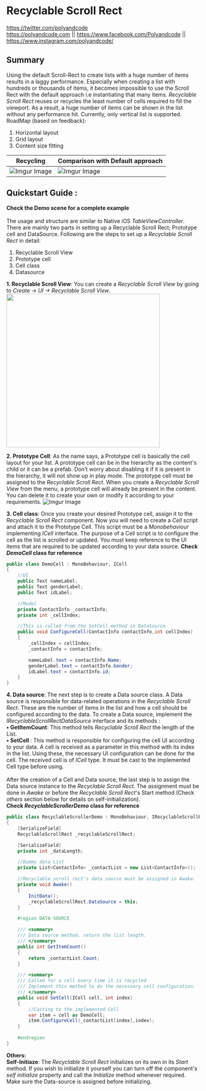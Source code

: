 # Recyclable Scroll Rect

https://twitter.com/polyandcode<br>
https://polyandcode.com || https://www.facebook.com/Polyandcode || https://www.instagram.com/polyandcode/

 ## Summary

Using the default Scroll-Rect to create lists with a huge number of items results in a laggy performance. Especially when creating a list with hundreds or thousands of items, it becomes impossible to use the Scroll Rect with the default approach i.e instantiating that many items. <i>Recyclable Scroll Rect</i> reuses or recycles the least number of cells required to fill the viewport. As a result, a huge number of items can be shown in the list without any performance hit. Currently, only vertical list is supported. 
 RoadMap (based on feedback):
 1. Horizontal layout
 2. Grid layout
 3. Content size fitting


| Recycling  | Comparison with Default approach |
| ------------- | ------------- |
| ![Imgur Image](https://imgur.com/8LaILL7.gif)  | ![Imgur Image](https://imgur.com/pm9AmBH.gif) |

## Quickstart Guide :

 <b>Check the Demo scene for a complete example </b> <br><br>
 The usage and structure are similar to Native iOS <i>TableViewController</i>. There are mainly two parts in setting up a Recyclable Scroll Rect; Prototype cell and DataSource. Following are the steps to set up a <i>Recyclable Scroll Rect</i> in detail:
 
1. Recyclable Scroll View
2. Prototype cell
3. Cell class
4. Datasource


<b>1. Recyclable Scroll View</b>: You can create a <i>Recyclable Scroll View</i> by going to <i>Create -> UI -> Recyclable Scroll View</i>.
<img src="https://imgur.com/Bxjdvlw.gif" width="400" align="centre">
<br>

<b>2. Prototype Cell</b>: As the name says, a Prototype cell is basically the cell layout for your list. A prototype cell can be in the hierarchy as the content's child or it can be a prefab. Don’t worry about disabling it if it is present in the hierarchy, it will not show up in play mode. The prototype cell must be assigned to the <i>Recyclable Scroll Rect</i>. When you create a <i>Recyclable Scroll View</i> from the menu, a prototype cell will already be present in the content. You can delete it to create your own or modify it according to your requirements.
 ![Imgur Image](https://imgur.com/lmyaLSo.png)

<b>3. Cell class</b>: Once you create your desired Prototype cell, assign it to the <i>Recyclable Scroll Rect</i> component. Now you will need to create a <i>Cell</i> script and attach it to the Prototype Cell. This script must be a <i>Monobehaviour</i> implementing <i>ICell</i> interface. The purpose of a Cell script is to configure the cell as the list is scrolled or updated. You must keep reference to the UI items that are required to be updated according to your data source.
<b>Check <i>DemoCell</i> class for reference</b>
```c#
public class DemoCell : MonoBehaviour, ICell
{
    //UI
    public Text nameLabel;
    public Text genderLabel;
    public Text idLabel;

    //Model
    private ContactInfo _contactInfo;
    private int _cellIndex;

    //This is called from the SetCell method in DataSource
    public void ConfigureCell(ContactInfo contactInfo,int cellIndex)
    {
        _cellIndex = cellIndex;
        _contactInfo = contactInfo;

        nameLabel.text = contactInfo.Name;
        genderLabel.text = contactInfo.Gender;
        idLabel.text = contactInfo.id;
    }
}

```

<b> 4. Data source</b>: The next step is to create a Data source class. A Data source is responsible for data-related operations in the <i>Recyclable Scroll Rect</i>. These are the number of items in the list and how a cell should be configured according to the data. To create a Data source, implement the <i>IRecyclableScrollRectDataSource</i> interface and its methods :<br>
  <b>• GetItemCount</b>: This method tells <i>Recyclable Scroll Rect</i> the length of the List. <br>
  <b>• SetCell </b>: This method is responsible for configuring the cell UI according to your data. A cell is received as a parameter in this method with its index in the list. Using these, the necessary UI configuration can be done for the cell. The received cell is of <i>ICell</i> type. It must be cast to the implemented Cell type before using.<br><br>
  After the creation of a Cell and Data source, the last step is to assign the Data source instance to the <i>Recyclable Scroll Rect</i>. The assignment must be done in <i>Awake</i> or before the <i>Recyclable Scroll Rect</i>'s Start method (Check <i>others</i> section below for details on self-initialization).<br>
<b>Check <i>RecyclableScrollerDemo</i> class for reference</b>
```c#
public class RecyclableScrollerDemo : MonoBehaviour, IRecyclableScrollRectDataSource
{
    [SerializeField]
    RecyclableScrollRect _recyclableScrollRect;

    [SerializeField]
    private int _dataLength;

    //Dummy data List
    private List<ContactInfo> _contactList = new List<ContactInfo>();

    //Recyclable scroll rect's data source must be assigned in Awake.
    private void Awake()
    {
        InitData();
        _recyclableScrollRect.DataSource = this;
    }

    #region DATA-SOURCE

    /// <summary>
    /// Data source method. return the list length.
    /// </summary>
    public int GetItemCount()
    {
        return _contactList.Count;
    }

    /// <summary>
    /// Called for a cell every time it is recycled
    /// Implement this method to do the necessary cell configuration.
    /// </summary>
    public void SetCell(ICell cell, int index)
    {
        //Casting to the implemented Cell
        var item = cell as DemoCell;
        item.ConfigureCell(_contactList[index],index);
    }
    
    #endregion
}
```
 
 <b> Others:</b> <br>
 <b>Self-Initiaze</b>: The <i>Recyclable Scroll Rect</i> initializes on its own in its <i>Start</i> method. If you wish to initialize it yourself you can turn off the component's <i>self initialize</i> property and call the <i>Initialize</i> method whenever required. Make sure the Data-source is assigned before initializing.
